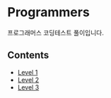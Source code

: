 # Programmers
프로그래머스 코딩테스트 풀이입니다.
## Contents
* [Level 1](https://github.com/YuJin220102/Programmers-Algorithm/tree/main/Programmers/%5BLevel%201%5D)
* [Level 2](https://github.com/YuJin220102/Programmers-Algorithm/tree/main/Programmers/%5BLevel%201%5D)
* [Level 3](https://github.com/YuJin220102/Programmers-Algorithm/tree/main/Programmers/%5BLevel%201%5D)

